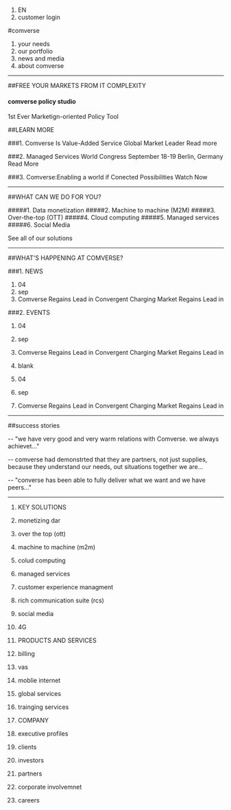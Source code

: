 1. EN
2. customer login

#comverse

1. your needs
2. our portfolio
3. news and media
4. about comverse

---

##FREE YOUR MARKETS FROM IT COMPLEXITY
#### comverse policy studio 
1st Ever Marketign-oriented Policy Tool

##LEARN MORE

###1. Comverse Is Value-Added Service Global Market Leader
Read more

###2. Managed Services World Congress September 18-19 Berlin, Germany
Read More

###3. Comverse:Enabling a world if Conected Possibilities
Watch Now

---

##WHAT CAN WE DO FOR YOU?

#####1. Data monetization
#####2. Machine to machine (M2M)
#####3. Over-the-top (OTT)
#####4. Cloud computing
#####5. Managed services
#####6. Social Media

See all of our solutions

---

##WHAT'S HAPPENING AT COMVERSE?

###1. NEWS
  1. 04
  2. sep
  3. Comverse Regains Lead in Convergent Charging Market Regains Lead in

###2. EVENTS
  1. 04
  2. sep
  3. Comverse Regains Lead in Convergent Charging Market Regains Lead in

3. blank
  1. 04
  2. sep
  3. Comverse Regains Lead in Convergent Charging Market Regains Lead in

---

##success stories

-- "we have very good and very warm relations with Comverse. we always achievet..."

-- comverse had demonstrted that they are partners, not just supplies, because they understand our needs, out situations together we are...

-- "converse has been able to fully deliver what we want and we have peers..."

---

1. KEY SOLUTIONS
  1. monetizing dar
  2. over the top (ott)
  3. machine to machine (m2m)
  4. colud computing
  5. managed services
  6. customer experience managment
  7. rich communication suite (rcs)
  8. social media
  9. 4G

2. PRODUCTS AND SERVICES
  1. billing
  2. vas
  3. moblie internet
  4. global services
  5. trainging  services

3. COMPANY
  1. executive profiles
  2. clients
  3. investors
  4. partners
  5. corporate involvemnet
  6. careers